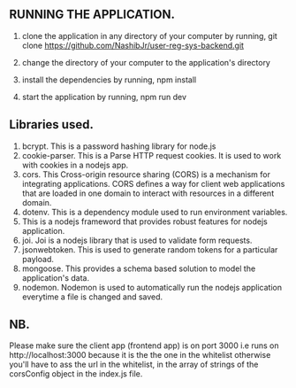 ## RUNNING THE APPLICATION.

1. clone the application in any directory of your computer by running, git clone https://github.com/NashibJr/user-reg-sys-backend.git

2. change the directory of your computer to the application's directory
3. install the dependencies by running, npm install
4. start the application by running, npm run dev

## Libraries used.

1. bcrypt. This is a password hashing library for node.js
2. cookie-parser. This is a Parse HTTP request cookies. It is used to work with cookies in a nodejs app.
3. cors. This Cross-origin resource sharing (CORS) is a mechanism for integrating applications. CORS defines a way for client web applications that are loaded in one domain to interact with resources in a different domain.
4. dotenv. This is a dependency module used to run environment variables.
5. This is a nodejs frameword that provides robust features for nodejs application.
6. joi. Joi is a nodejs library that is used to validate form requests.
7. jsonwebtoken. This is used to generate random tokens for a particular payload.
8. mongoose. This provides a schema based solution to model the application's data.
9. nodemon. Nodemon is used to automatically run the nodejs application everytime a file is changed and saved.

## NB.

Please make sure the client app (frontend app) is on port 3000 i.e runs on http://localhost:3000 because it is the the one in the whitelist otherwise you'll have to ass the url in the whitelist, in the array of strings of the corsConfig object in the index.js file.
